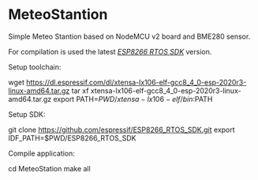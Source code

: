 # MeteoStantion

Simple Meteo Stantion based on NodeMCU v2 board and BME280 sensor.

For compilation is used the latest *[ESP8266 RTOS SDK](https://github.com/espressif/ESP8266_RTOS_SDK)* version.

Setup toolchain:

wget https://dl.espressif.com/dl/xtensa-lx106-elf-gcc8_4_0-esp-2020r3-linux-amd64.tar.gz
tar xf xtensa-lx106-elf-gcc8_4_0-esp-2020r3-linux-amd64.tar.gz
export PATH=$PWD/xtensa-lx106-elf/bin:$PATH

Setup SDK:

git clone https://github.com/espressif/ESP8266_RTOS_SDK.git
export IDF_PATH=$PWD/ESP8266_RTOS_SDK

Compile application:

cd MeteoStation
make all


